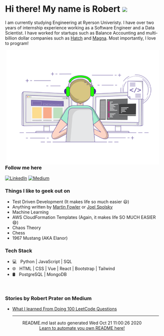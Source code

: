# Hi there! My name is Robert <img src="https://github.com/souvikguria98/souvikguria98/blob/master/Hi.gif" width="25"></h2>

I am currently studying Engineering at Ryerson Univeristy. I have over two years of internship experience working as a Software Engineer and a Data Scientist. I have worked for startups such as Balance Accounting and multi-billion dollar companies such as <a href='https://hatch.com'>Hatch</a> and <a href='https://magna.com'>Magna</a>. Most importantly, I love to program!


<img align="right" alt="GIF" src="https://raw.githubusercontent.com/devSouvik/devSouvik/master/gif3.gif" width="500"/>

### Follow me here
<a href="https://www.linkedin.com/in/r-prater/" target="_blank"><img alt="LinkedIn" src="https://img.shields.io/badge/linkedin-%230077B5.svg?&style=for-the-badge&logo=linkedin&logoColor=white" /></a>
<a href="https://medium.com/@robcprater" target="_blank"><img alt="Medium" src="https://img.shields.io/badge/medium-%2312100E.svg?&style=for-the-badge&logo=medium&logoColor=white" /></a>

### Things I like to geek out on
 - Test Driven Development (It makes life so much easier 😃)
 - Anything written by <a href='https://martinfowler.com/'>Martin Fowler</a> or <a href='https://www.joelonsoftware.com/'>Joel Spolsky</a> 
 - Machine Learning
 - AWS CloudFormation Templates (Again, it makes life SO MUCH EASIER 😄)
 - Chaos Theory
 - Chess
 - 1967 Mustang (AKA Elanor)

### Tech Stack

- 💻 &nbsp; Python | JavaScript | SQL
- 🌐 &nbsp; HTML | CSS | Vue | React | Bootstrap | Tailwind
- 🛢 &nbsp; PostgreSQL | MongoDB

<br>

### Stories by Robert Prater on Medium
 - [What I learned From Doing 100 LeetCode Questions](https://medium.com/@robcprater/what-i-learned-from-doing-100-leetcode-questions-c44537cd1d6d?source=rss-3fcc6c71db0------2)<hr>
<div align="center">
README.md last auto generated Wed Oct 21 11:00:26 2020
<br>
<a href="https://towardsdatascience.com/auto-updating-your-github-profile-with-python-cde87b638168" target="_blank">Learn to automate you own README here!</a>
</div>
